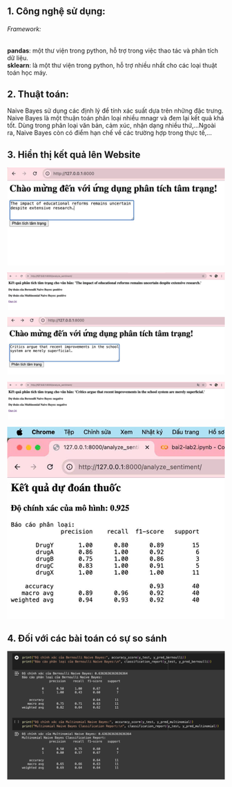 ## 1.	Công nghệ sử dụng:
###### Framework: 
  **pandas**: một thư viện trong python, hỗ trợ trong việc thao tác và phân tích dữ liệu.<br>
  **sklearn**: là một thư viện trong python, hỗ trợ nhiều nhất cho các loại thuật toán học máy.
## 2.	Thuật toán:
Naive Bayes sử dụng các định lý để tính xác suất dựa trên những đặc trưng. Naive Bayes là một thuận toán phân loại nhiều mnagr và đem lại kết quả khá tốt. Dùng trong phân loại văn bản, cảm xúc, nhận dạng nhiều thứ,…Ngoài ra, Naive Bayes còn có điểm hạn chế về các trường hợp trong thực tế,...
## 3.	Hiển thị kết quả lên Website

![alt](https://github.com/tramit-work/Machine-Learning/blob/main/LAB2_MACHINELEARNING/Photos/Photo4.jpg)

![alt](https://github.com/tramit-work/Machine-Learning/blob/main/LAB2_MACHINELEARNING/Photos/Photo5.jpg)

![alt](https://github.com/tramit-work/Machine-Learning/blob/main/LAB2_MACHINELEARNING/Photos/Photo6.jpg)

![alt](https://github.com/tramit-work/Machine-Learning/blob/main/LAB2_MACHINELEARNING/Photos/Photo7.jpg)

![alt](https://github.com/tramit-work/Machine-Learning/blob/main/LAB2_MACHINELEARNING/Photos/Photo2.jpg)

## 4. Đối với các bài toán có sự so sánh 
![alt](https://github.com/tramit-work/Machine-Learning/blob/main/LAB2_MACHINELEARNING/Photos/Photo3.jpg)
